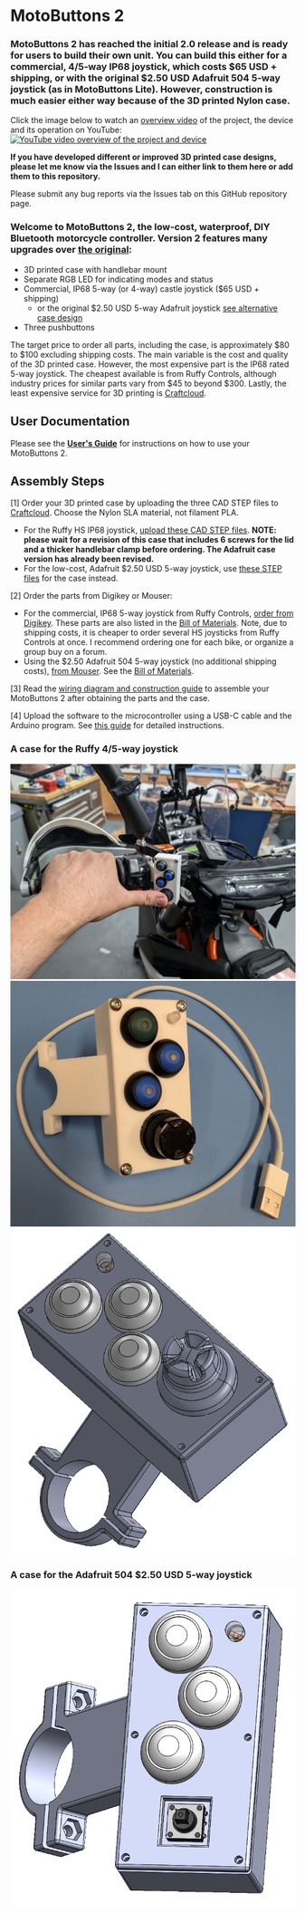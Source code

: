 # MotoButtons 2
### MotoButtons 2 has reached the initial 2.0 release and is ready for users to build their own unit. You can build this either for a commercial, 4/5-way IP68 joystick, which costs $65 USD + shipping, or with the original $2.50 USD Adafruit 504 5-way joystick (as in MotoButtons Lite). However, construction is much easier either way because of the 3D printed Nylon case.

Click the image below to watch an [overview video](https://www.youtube.com/watch?v=i00laBGHPMg) of the project, the device and its operation on YouTube:
[![YouTube video overview of the project and device](http://i.ytimg.com/vi/i00laBGHPMg/hqdefault.jpg)](https://www.youtube.com/watch?v=i00laBGHPMg)

**If you have developed different or improved 3D printed case designs, please let me know via the Issues and I can either link to them here or add them to this repository.**

Please submit any bug reports via the Issues tab on this GitHub repository page.

### Welcome to MotoButtons 2, the low-cost, waterproof, DIY Bluetooth motorcycle controller. Version 2 features many upgrades over [the original](https://github.com/joncox123/MotoButtons):
- 3D printed case with handlebar mount
- Separate RGB LED for indicating modes and status
- Commercial, IP68 5-way (or 4-way) castle joystick ($65 USD + shipping)
  -  or the original $2.50 USD 5-way Adafruit joystick [see alternative case design](./CaseAdafruitJoystick/README.md)
- Three pushbuttons

The target price to order all parts, including the case, is approximately $80 to $100 excluding shipping costs. The main variable is the cost and quality of the 3D printed case. However, the most expensive part is the IP68 rated 5-way joystick. The cheapest available is from Ruffy Controls, although industry prices for similar parts vary from $45 to beyond $300. Lastly, the least expensive service for 3D printing is [Craftcloud](https://craftcloud3d.com/).

## User Documentation
Please see the **[User's Guide](./UsersGuide/README.md)** for instructions on how to use your MotoButtons 2.

## Assembly Steps

[1] Order your 3D printed case by uploading the three CAD STEP files to [Craftcloud](https://craftcloud3d.com/). Choose the Nylon SLA material, not filament PLA.
  - For the Ruffy HS IP68 joystick, [upload these CAD STEP files](./Case/Parts). **NOTE: please wait for a revision of this case that includes 6 screws for the lid and a thicker handlebar clamp before ordering. The Adafruit case version has already been revised.**
  - For the low-cost, Adafruit $2.50 USD 5-way joystick, use [these STEP files](CaseAdafruitJoystick/README.md) for the case instead.

[2] Order the parts from Digikey or Mouser:
  - For the commercial, IP68 5-way joystick from Ruffy Controls, [order from Digikey](https://www.digikey.com/short/hzjjppm1). These parts are also listed in the [Bill of Materials](./Parts/BOM.csv). Note, due to shipping costs, it is cheaper to order several HS joysticks from Ruffy Controls at once. I recommend ordering one for each bike, or organize a group buy on a forum.
  - Using the $2.50 Adafruit 504 5-way joystick (no additional shipping costs), [from Mouser](https://www.mouser.com/ProjectManager/ProjectDetail.aspx?AccessID=e6513e64c0). See the [Bill of Materials](CaseAdafruitJoystick/BOM.csv).

[3] Read the [wiring diagram and construction guide](./ConstructionGuide/README.md) to assemble your MotoButtons 2 after obtaining the parts and the case.

[4] Upload the software to the microcontroller using a USB-C cable and the Arduino program. See [this guide](./Programming/README.md) for detailed instructions.

### A case for the Ruffy 4/5-way joystick
<img src="ConstructionGuide/pics/MB_hand_demo.jpg" alt="Completed unit mounted to bike" width="600"/>
<img src="ConstructionGuide/pics/MB_assembled.jpg" alt="Assembled unit on electrical bench" width="600"/>
<img src="Case/MB2_Case.PNG" alt="3D Printed Case Model" width="600"/>

### A case for the Adafruit 504 $2.50 USD 5-way joystick
<img src="CaseAdafruitJoystick/MB2_Case.PNG" alt="Low-cost 3D Printed Case Model" width="600"/>
